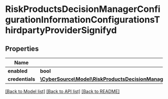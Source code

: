 # RiskProductsDecisionManagerConfigurationInformationConfigurationsThirdpartyProviderSignifyd

## Properties
Name | Type | Description | Notes
------------ | ------------- | ------------- | -------------
**enabled** | **bool** |  | [optional] 
**credentials** | [**\CyberSource\Model\RiskProductsDecisionManagerConfigurationInformationConfigurationsThirdpartyProviderSignifydCredentials**](RiskProductsDecisionManagerConfigurationInformationConfigurationsThirdpartyProviderSignifydCredentials.md) |  | [optional] 

[[Back to Model list]](../README.md#documentation-for-models) [[Back to API list]](../README.md#documentation-for-api-endpoints) [[Back to README]](../README.md)


